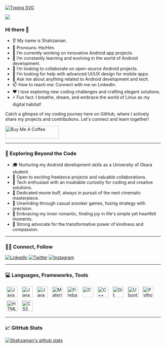 [![Typing SVG](https://readme-typing-svg.herokuapp.com?font=Fira+Code&pause=1000&width=435&lines=Hi+there!+It's+been+a+while+%F0%9F%91%8B%F0%9F%8F%BB)](https://git.io/typing-svg)


![](https://camo.githubusercontent.com/992babdffd8c74a1502de375fbdf7e4d54773242/68747470733a2f2f6d656469612e67697068792e636f6d2f6d656469612f53576f536b4e36447854737a71494b4571762f67697068792e676966)

### Hi there 👋
  - 👂 My name is Shahzaman.
  - 👩 Pronouns: He/Him.
  - 🔭 I’m currently working on innovative Android app projects.
  - 🌱 I’m constantly learning and evolving in the world of Android development.
  - 🤝 I’m looking to collaborate on open-source Android projects.
  - 🤔 I’m looking for help with advanced UI/UX design for mobile apps.
  - 💬 Ask me about anything related to Android development and tech.
  - 📫 How to reach me: Connect with me on LinkedIn.
  - ❤️ I love exploring new coding challenges and crafting elegant solutions.
  - ⚡ Fun fact: I breathe, dream, and embrace the world of Linux as my digital habitat!
    
Catch a glimpse of my coding journey here on GitHub, where I actively share my projects and contributions. Let's connect and learn together!


<a href="https://www.buymeacoffee.com/shahzamanRai" target="_blank"><img src="https://cdn.buymeacoffee.com/buttons/default-orange.png" alt="Buy Me A Coffee" height="41" width="174"></a>

---

### 🌟 Exploring Beyond the Code
  - 🎓 Nurturing my Android development skills as a University of Okara student.
  - 💼 Open to exciting freelance projects and valuable collaborations.
  - 🤖 Tech enthusiast with an insatiable curiosity for coding and creative solutions.
  - 🎥 Dedicated movie buff, always in pursuit of the next cinematic masterpiece.
  - 🎱 Unwinding through casual snooker games, fusing strategy with precision.
  - 💓 Embracing my inner romantic, finding joy in life's simple yet heartfelt moments.
  - 💞 Strong advocate for the transformative power of kindness and compassion.
---

### 🤝🏻 Connect, Follow

[![LinkedIn](https://img.shields.io/badge/LinkedIn-0077B5?style=for-the-badge&logo=linkedin&logoColor=white)](https://www.linkedin.com/in/shah-zaman-rai/)
[![Twitter](https://img.shields.io/badge/Twitter-1DA1F2?style=for-the-badge&logo=twitter&logoColor=white)](https://twitter.com/srZamanRai)
[![Instagram](https://img.shields.io/badge/Instagram-E1306C?style=for-the-badge&logo=instagram&logoColor=white)](https://www.instagram.com/shahzaman_rai/)

---


### 💻 Languages, Frameworks, Tools

<p float="left">

<img style="padding:5px;" align="center" alt="Java" width="35px" src="https://cdn.jsdelivr.net/gh/devicons/devicon/icons/android/android-plain.svg" />
<img style="padding:5px;" align="center" alt="Java" width="35px" src="https://cdn.jsdelivr.net/gh/devicons/devicon/icons/kotlin/kotlin-original.svg" />       
<img style="padding:5px;" align="center" alt="Java" width="35px" src="https://cdn.jsdelivr.net/gh/devicons/devicon/icons/java/java-original.svg">
<img style="padding:5px;" align="center" alt="Material-Design" width="35px" src="https://cdn.jsdelivr.net/gh/devicons/devicon/icons/materialui/materialui-original.svg">
<img style="padding:5px;" align="center" alt="Firebase" width="35px" src="https://cdn.jsdelivr.net/gh/devicons/devicon/icons/firebase/firebase-plain.svg">
<img style="padding:5px;" align="center" alt="C" width="35px" src="https://cdn.jsdelivr.net/gh/devicons/devicon/icons/c/c-original.svg">
<img style="padding:5px;" align="center" alt="C++" width="35px" src="https://cdn.jsdelivr.net/gh/devicons/devicon/icons/cplusplus/cplusplus-original.svg">
  <img style="padding:5px;" align="center" alt="Git" width="35px" src="https://cdn.jsdelivr.net/gh/devicons/devicon/icons/git/git-original.svg">
<img style="padding:5px;" align="center" alt="Ubuntu" width="35px" src="https://cdn.jsdelivr.net/gh/devicons/devicon/icons/linux/linux-original.svg">
<img style="padding:5px;" align="center" alt="Python" width="35px" src="https://cdn.jsdelivr.net/gh/devicons/devicon/icons/python/python-original.svg">
<img style="padding:5px;" align="center" alt="HTML" width="35px" src="https://cdn.jsdelivr.net/gh/devicons/devicon/icons/html5/html5-original.svg" >
<img style="padding:5px;" align="center" alt="CSS" width="35px" src="https://cdn.jsdelivr.net/gh/devicons/devicon/icons/css3/css3-original.svg">
</p>

---

### 📈 GitHub Stats 

[![Shahzaman's github stats](https://github-readme-stats.vercel.app/api?username=ShahzamanRai&count_private=true&show_icons=true)](https://github.com/anuraghazra/github-readme-stats)
